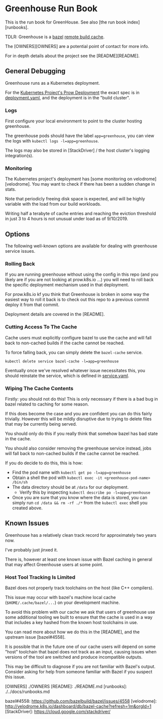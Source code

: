# Greenhouse Run Book

This is the run book for GreenHouse. See also [the run book index][runbooks].

TDLR: Greenhouse is a [bazel] [remote build cache][remote-build-cache].

The [OWNERS][OWNERS] are a potential point of contact for more info.

For in depth details about the project see the [README][README].

## General Debugging

Greenhouse runs as a Kubernetes deployment.

For the [Kubernetes Project's Prow Deployment][prow-k8s-io] the exact spec is in
[deployment.yaml], and the deployment is in the "build cluster".

### Logs

First configure your local environment to point to the cluster hosting 
greenhouse. <!--TODO: link to prow info for doing this on our deployment-->

The greenhouse pods should have the label `app=greenhouse`, you can view
the logs with `kubectl logs -l=app=greenhouse`.

The logs may also be stored in [StackDriver] / the host cluster's logging
integration(s).

### Monitoring

The Kubernetes project's deployment has [some monitoring on velodrome][velodrome].
You may want to check if there has been a sudden change in stats.

Note that periodicly freeing disk space is expected, and will be highly variable
with the load from our build workloads. 

Writing half a terabyte of cache entries and reaching the eviction threshold
in just 3 to 4 hours is not unusual under load as of 9/10/2019.

## Options

The following well-known options are available for dealing with greenhouse
service issues.

### Rolling Back

If you are running greenhouse without using the config in this repo 
(and you likely are if you are not looking at prow.k8s.io ...) you will need
to roll back the specific deployment mechanism used in that deployment.

For prow.k8s.io kf you think that Greenhouse is broken in some way the easiest 
way to roll it back is to check out this repo to a previous commit deploy it 
from that commit.

Deployment details are covered in the [README].

### Cutting Access To The Cache

Cache users must explicitly configure bazel to use the cache and will fall
back to non-cached builds if the cache cannot be reached.

To force falling back, you can simply delete the `bazel-cache` service.

`kubectl delete service bazel-cache -l=app=greenhouse`

Eventually once we've resolved whatever issue necessitates this, you should
reinstate the service, which is defined in [service.yaml].

### Wiping The Cache Contents

Firstly: you should not do this! This is only necessary if there is a bad
bug in bazel related to caching for some reason.

If this does become the case and you are confident you can do this fairly
trivially. However this will be mildly disruptive due to trying to delete 
files that may be currently being served. 

You should only do this if you really think that somehow bazel
has bad state in the cache.

You should also consider removing the greenhouse service instead, jobs
will fall back to non-cached builds if the cache cannot be reached.

If you do decide to do this, this is how:

- Find the pod name with `kubectl get po -l=app=greenhouse`
- Obtain a shell the pod with `kubectl exec -it <greenhouse-pod-name> /bin/sh`
- The data directory should be at `/data` for our deployment.
  - Verify this by inspecting `kubectl describe po -l=app=greenhouse`
- Once you are sure that you know where the data is stored, you can simply run
`cd /data && rm -rf ./*` from the `kubectl exec` shell you created above.

## Known Issues

Greenhouse has a relatively clean track record for approximately two years now.

I've probably just jinxed it.

There is, however at least one known issue with Bazel caching in general that
may affect Greenhouse users at some point.

### Host Tool Tracking Is Limited

Bazel does not properly track toolchains on the host (like C++ compilers).

This issue may occur with bazel's machine local cache (`$HOME/.cache/bazel/...`)
on your development machine.

To avoid this problem with our cache we ask that users of greenhouse use some 
additional tooling we built to ensure that the cache is used in a way that
includes a key hashed from the known host toolchains in use.

You can read more about how we do this in the [README], and the upstream issue 
[bazel#4558].

It is possible that in the future one of our cache users will depend on some
"host" toolchain that bazel does not track as an input, causing issues when
versions of the tool are switched and produce incompatible outputs.

This may be difficult to diagnose if you are not familiar with Bazel's output.
Consider asking for help from someone familiar with Bazel if you suspect this
issue.

<!--URLS-->
[OWNERS] ./OWNERS 
[README]: ./README.md 
[runbooks]: ./../docs/runbooks.md
<!--Additional URLS-->
[bazel]: https://bazel.build/
[remote-build-cache]: https://docs.bazel.build/versions/master/remote-caching.html
[deployment.yaml]: ./deployment.yaml
[service.yaml]: ./deployment.yaml
[prow-k8s-io]: TODO
bazel#4558: https://github.com/bazelbuild/bazel/issues/4558
[velodrome]: http://velodrome.k8s.io/dashboard/db/bazel-cache?refresh=1m&orgId=1
[StackDriver]: https://cloud.google.com/stackdriver/
